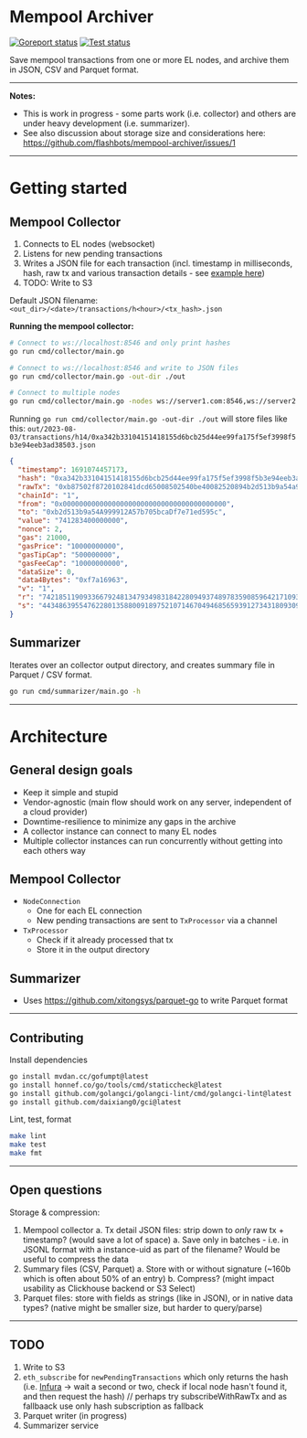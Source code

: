 # Mempool Archiver

[![Goreport status](https://goreportcard.com/badge/github.com/flashbots/mempool-archiver)](https://goreportcard.com/report/github.com/flashbots/mempool-archiver)
[![Test status](https://github.com/flashbots/mempool-archiver/workflows/Checks/badge.svg)](https://github.com/flashbots/mempool-archiver/actions?query=workflow%3A%22Checks%22)

Save mempool transactions from one or more EL nodes, and archive them in JSON, CSV and Parquet format.

---

**Notes:**

- This is work in progress - some parts work (i.e. collector) and others are under heavy development (i.e. summarizer).
- See also discussion about storage size and considerations here: https://github.com/flashbots/mempool-archiver/issues/1

---

# Getting started

## Mempool Collector

1. Connects to EL nodes (websocket)
2. Listens for new pending transactions
3. Writes a JSON file for each transaction (incl. timestamp in milliseconds, hash, raw tx and various transaction details - see [example here](docs/example-tx-summary.json))
4. TODO: Write to S3

Default JSON filename: `<out_dir>/<date>/transactions/h<hour>/<tx_hash>.json`

**Running the mempool collector:**

```bash
# Connect to ws://localhost:8546 and only print hashes
go run cmd/collector/main.go

# Connect to ws://localhost:8546 and write to JSON files
go run cmd/collector/main.go -out-dir ./out

# Connect to multiple nodes
go run cmd/collector/main.go -nodes ws://server1.com:8546,ws://server2.com:8546
```

Running `go run cmd/collector/main.go -out-dir ./out` will store files like this: `out/2023-08-03/transactions/h14/0xa342b33104151418155d6bcb25d44ee99fa175f5ef3998f5b3e94eeb3ad38503.json`

```json
{
  "timestamp": 1691074457173,
  "hash": "0xa342b33104151418155d6bcb25d44ee99fa175f5ef3998f5b3e94eeb3ad38503",
  "rawTx": "0xb87502f8720102841dcd65008502540be40082520894b2d513b9a54a999912a57b705bcadf7e71ed595c8702a2317dbc220080c001a0a4163068b0963cfe96d4a56bd39f98fda914ad7f7de9b7ee6cd4d52bce14da80a0620c70c21c87250e746d1055b644c39a1dcc033dc4bef2677f8263251e167924",
  "chainId": "1",
  "from": "0x0000000000000000000000000000000000000000",
  "to": "0xb2d513b9a54A999912A57b705bcaDf7e71ed595c",
  "value": "741283400000000",
  "nonce": 2,
  "gas": 21000,
  "gasPrice": "10000000000",
  "gasTipCap": "500000000",
  "gasFeeCap": "10000000000",
  "dataSize": 0,
  "data4Bytes": "0xf7a16963",
  "v": "1",
  "r": "74218511909336679248134793498318422809493748978359085964217109365158694935168",
  "s": "44348639554762280135880091897521071467049468565939127343180930962632954247460"
}
```

## Summarizer

Iterates over an collector output directory, and creates summary file in Parquet / CSV format.

```bash
go run cmd/summarizer/main.go -h
```

---

# Architecture

## General design goals

- Keep it simple and stupid
- Vendor-agnostic (main flow should work on any server, independent of a cloud provider)
- Downtime-resilience to minimize any gaps in the archive
- A collector instance can connect to many EL nodes
- Multiple collector instances can run concurrently without getting into each others way

## Mempool Collector

- `NodeConnection`
    - One for each EL connection
    - New pending transactions are sent to `TxProcessor` via a channel
- `TxProcessor`
    - Check if it already processed that tx
    - Store it in the output directory

## Summarizer

- Uses https://github.com/xitongsys/parquet-go to write Parquet format

---

## Contributing

Install dependencies

```bash
go install mvdan.cc/gofumpt@latest
go install honnef.co/go/tools/cmd/staticcheck@latest
go install github.com/golangci/golangci-lint/cmd/golangci-lint@latest
go install github.com/daixiang0/gci@latest
```

Lint, test, format

```bash
make lint
make test
make fmt
```

---

## Open questions

Storage & compression:

1. Mempool collector
    a. Tx detail JSON files: strip down to _only_ raw tx + timestamp? (would save a lot of space)
    a. Save only in batches - i.e. in JSONL format with a instance-uid as part of the filename? Would be useful to compress the data
1. Summary files (CSV, Parquet)
    a. Store with or without signature (~160b which is often about 50% of an entry)
    b. Compress? (might impact usability as Clickhouse backend or S3 Select)
1. Parquet files: store with fields as strings (like in JSON), or in native data types? (native might be smaller size, but harder to query/parse)


---

## TODO

1. Write to S3
2. `eth_subscribe` for `newPendingTransactions` which only returns the hash (i.e. [Infura](https://docs.infura.io/networks/ethereum/json-rpc-methods/subscription-methods/eth_subscribe) -> wait a second or two, check if local node hasn't found it, and then request the hash) // perhaps try subscribeWithRawTx and as fallbaack use only hash subscription as fallback
3. Parquet writer (in progress)
4. Summarizer service